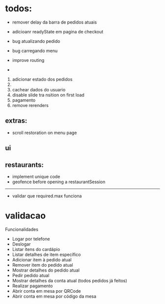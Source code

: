 # todos:

- remover delay da barra de pedidos atuais
- adicioanr readyState em pagina de checkout
- bug atualizando pedido
- bug carregando menu
- improve routing

-

1. adicionar estado dos pedidos
1.
1. cachear dados do usuario
1. disable slide tra nsition on first load
1. pagamento
1. remove rerenders

## extras:

- scroll restoration on menu page

## ui

## restaurants:

- implement unique code
- geofence before opening a restaurantSession

---

- validar que required.max funciona

# validacao

Funcionalidades

- Logar por telefone
- Deslogar
- Listar itens do cardápio
- Listar detalhes de item específico
- Adicionar item à pedido atual
- Remover item do pedido atual
- Mostrar detalhes do pedido atual
- Pedir pedido atual
- Mostrar detalhes da conta atual (todos pedidos já feitos)
- Realizar pagamento
- Abrir conta em mesa por QRCode
- Abrir conta em mesa por código da mesa
